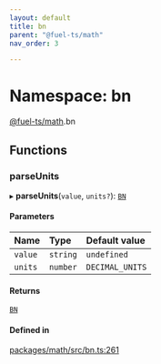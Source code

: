 ```yaml
---
layout: default
title: bn
parent: "@fuel-ts/math"
nav_order: 3

---
```


# Namespace: bn

[@fuel-ts/math](../index.md).bn

## Functions

### parseUnits

▸ **parseUnits**(`value`, `units?`): [`BN`](../classes/BN.md)

#### Parameters

| Name | Type | Default value |
| :------ | :------ | :------ |
| `value` | `string` | `undefined` |
| `units` | `number` | `DECIMAL_UNITS` |

#### Returns

[`BN`](../classes/BN.md)

#### Defined in

[packages/math/src/bn.ts:261](https://github.com/FuelLabs/fuels-ts/blob/master/packages/math/src/bn.ts#L261)
